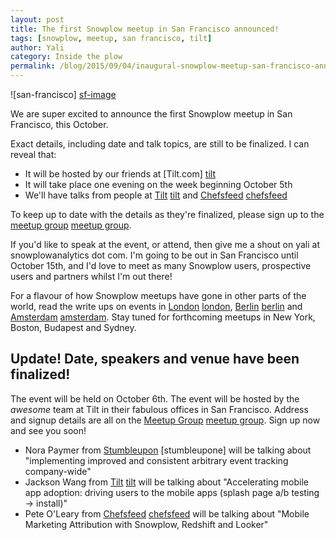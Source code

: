 ```yaml
---
layout: post
title: The first Snowplow meetup in San Francisco announced!
tags: [snowplow, meetup, san francisco, tilt]
author: Yali
category: Inside the plow
permalink: /blog/2015/09/04/inaugural-snowplow-meetup-san-francisco-announced/
---
```


![san-francisco] [sf-image]

We are super excited to announce the first Snowplow meetup in San Francisco, this October.

Exact details, including date and talk topics, are still to be finalized. I can reveal that:

* It will be hosted by our friends at [Tilt.com] [tilt]
* It will take place one evening on the week beginning October 5th
* We'll have talks from people at [Tilt] [tilt] and [Chefsfeed] [chefsfeed]

To keep up to date with the details as they're finalized, please sign up to the [meetup group] [meetup group].

<!--more-->

If you'd like to speak at the event, or attend, then give me a shout on yali at snowplowanalytics dot com. I'm going to be out in San Francisco until October 15th, and I'd love to meet as many Snowplow users, prospective users and partners whilst I'm out there!

For a flavour of how Snowplow meetups have gone in other parts of the world, read the write ups on events in [London] [london], [Berlin] [berlin] and [Amsterdam] [amsterdam]. Stay tuned for forthcoming meetups in New York, Boston, Budapest and Sydney.

## Update! Date, speakers and venue have been finalized!

The event will be held on October 6th. The event will be hosted by the *awesome* team at Tilt in their fabulous offices in San Francisco. Address and signup details are all on the [Meetup Group] [meetup group]. Sign up now and see you soon!

* Nora Paymer from [Stumbleupon] [stumbleupone] will be talking about "implementing improved and consistent arbitrary event tracking company-wide"
* Jackson Wang from [Tilt] [tilt] will be talking about "Accelerating mobile app adoption: driving users to the mobile apps (splash page a/b testing -> install)"
* Pete O'Leary from [Chefsfeed] [chefsfeed] will be talking about "Mobile Marketing Attribution with Snowplow, Redshift and Looker" 



[sf-image]: /assets/img/blog/2015/09/san-francisco.jpg
[tilt]: https://www.tilt.com
[chefsfeed]: http://www.chefsfeed.com/
[meetup group]: http://www.meetup.com/Snowplow-Analytics-San-Francisco/
[london]: /blog/2015/02/11/first-snowplow-meetup-in-london/
[berlin]: /blog/2015/08/19/first-snowplow-meetup-berlin-is-a-wrap/
[amsterdam]: /blog/2015/05/19/snowplow-meetup-amsterdam-wrap-up/
[stumbleupon]: http://www.stumbleupon.com/
[tilt]: https://www.tilt.com/uk
[chefsfeed]: http://www.chefsfeed.com/
